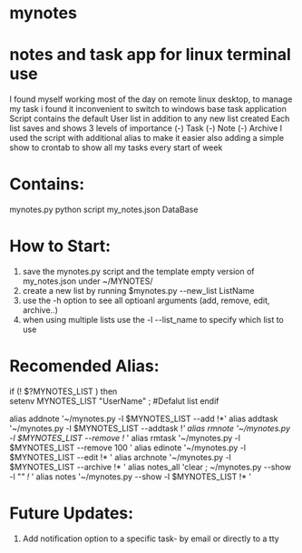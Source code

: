 # mynotes
notes and task app for linux terminal use
==========================================

I found myself working most of the day on remote linux desktop,
  to manage my task i found it inconvenient to switch to windows base task application 
Script contains the default User list in addition to any new list created
 Each list saves and shows 3 levels of importance
    (-) Task
    (-) Note
    (-) Archive
I used the script with additional alias to make it easier
also adding a simple show to crontab to show all my tasks every start of week
  
Contains:
========
mynotes.py       python script 
my_notes.json    DataBase 

How to Start:
=============
1) save the mynotes.py script and the template empty version of my_notes.json under ~/MYNOTES/
2) create a new list by running 
   $mynotes.py --new_list ListName
3) use the -h option to see all optioanl arguments (add, remove, edit, archive..)
4) when using multiple lists use the -l --list_name to specify which list to use

Recomended Alias:
=================
if (! $?MYNOTES_LIST ) then  
  setenv MYNOTES_LIST     "UserName" ; #Defalut list
endif

alias addnote            '~/mynotes.py -l $MYNOTES_LIST --add  \!*'
alias addtask            '~/mynotes.py -l $MYNOTES_LIST --addtask  \!*'
alias rmnote             '~/mynotes.py -l $MYNOTES_LIST --remove  \!* '
alias rmtask             '~/mynotes.py -l $MYNOTES_LIST --remove 100 '
alias edinote             '~/mynotes.py -l $MYNOTES_LIST --edit  \!* '
alias archnote           '~/mynotes.py -l $MYNOTES_LIST --archive  \!* '
alias notes_all          'clear ; ~/mynotes.py --show -l "*" \!* '
alias notes              '~/mynotes.py --show  -l $MYNOTES_LIST \!* '

Future Updates:
===============
1) Add notification option to a specific task- by email or directly to a tty 






